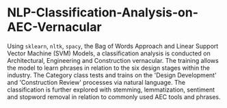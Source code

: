 # NLP-Classification-Analysis-on-AEC-Vernacular

Using ```sklearn```, ```nltk```, ```spacy```, the Bag of Words Approach and Linear  Support Vector Machine (SVM) Models, a classification analysis is conducted on Architectural, Engineering and Construction vernacular. The training allows the model to learn phrases in relation to the six design stages within the industry. The Category class tests and trains on the 'Design Development' and 'Construction Review' processes via natural language. The classification is further explored with stemming, lemmatization, sentiment and stopword removal in relation to commonly used AEC tools and phrases. 

